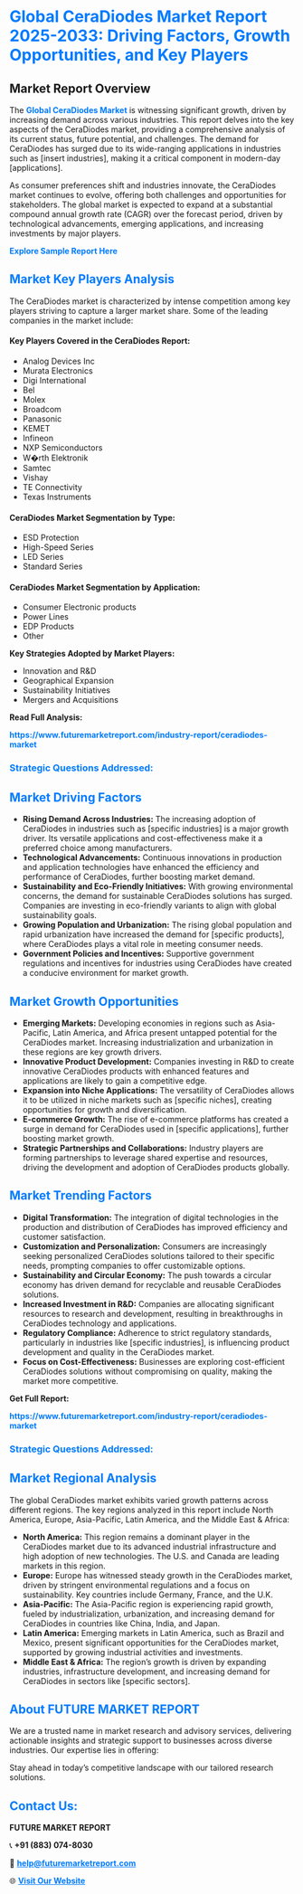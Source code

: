 <h1 style="color: #007BFF;">Global CeraDiodes Market Report 2025-2033: Driving Factors, Growth Opportunities, and Key Players</h1>

<section id="overview">
<h2>Market Report Overview</h2>
<p>The <a href="https://www.futuremarketreport.com/industry-report/ceradiodes-market" style="color: #007BFF; text-decoration: none;"><strong>Global CeraDiodes Market</strong></a> is witnessing significant growth, driven by increasing demand across various industries. This report delves into the key aspects of the CeraDiodes market, providing a comprehensive analysis of its current status, future potential, and challenges. The demand for CeraDiodes has surged due to its wide-ranging applications in industries such as [insert industries], making it a critical component in modern-day [applications].</p>
<p>As consumer preferences shift and industries innovate, the CeraDiodes market continues to evolve, offering both challenges and opportunities for stakeholders. The global market is expected to expand at a substantial compound annual growth rate (CAGR) over the forecast period, driven by technological advancements, emerging applications, and increasing investments by major players.</p>
</section>

<section id="overview">
<p><a href="https://www.futuremarketreport.com/request-sample/reportId=115991" style="color: #007BFF; text-decoration: none;"><strong>Explore Sample Report Here</strong></a></p>
</section>

<section id="key-players">
<h2 style="color: #007BFF;">Market Key Players Analysis</h2>
<p>The CeraDiodes market is characterized by intense competition among key players striving to capture a larger market share. Some of the leading companies in the market include:</p>
<h4>Key Players Covered in the CeraDiodes Report:</h4>
<ul><li>Analog Devices Inc</li><li>Murata Electronics</li><li>Digi International</li><li>Bel</li><li>Molex</li><li>Broadcom</li><li>Panasonic</li><li>KEMET</li><li>Infineon</li><li>NXP Semiconductors</li><li>W�rth Elektronik</li><li>Samtec</li><li>Vishay</li><li>TE Connectivity</li><li>Texas Instruments</li></ul>
<h4>CeraDiodes Market Segmentation by Type:</h4>
<ul><li>ESD Protection</li><li>High-Speed Series</li><li>LED Series</li><li>Standard Series</li></ul>

<h4>CeraDiodes Market Segmentation by Application:</h4>
<ul><li>Consumer Electronic products</li><li>Power Lines</li><li>EDP Products</li><li>Other</li></ul>
<p><strong>Key Strategies Adopted by Market Players:</strong></p>
<ul>
<li>Innovation and R&D</li>
<li>Geographical Expansion</li>
<li>Sustainability Initiatives</li>
<li>Mergers and Acquisitions</li>
</ul>
</section>

<section>
<p><strong>Read Full Analysis: </strong></p><a href="https://www.futuremarketreport.com/industry-report/ceradiodes-market" style="color: #007BFF; text-decoration: none;"><strong>https://www.futuremarketreport.com/industry-report/ceradiodes-market</strong></a>
<h3 style="color: #007BFF;">Strategic Questions Addressed:</h3>
</section>

<section id="driving-factors">
<h2 style="color: #007BFF;">Market Driving Factors</h2>
<ul>
<li><strong>Rising Demand Across Industries:</strong> The increasing adoption of CeraDiodes in industries such as [specific industries] is a major growth driver. Its versatile applications and cost-effectiveness make it a preferred choice among manufacturers.</li>
<li><strong>Technological Advancements:</strong> Continuous innovations in production and application technologies have enhanced the efficiency and performance of CeraDiodes, further boosting market demand.</li>
<li><strong>Sustainability and Eco-Friendly Initiatives:</strong> With growing environmental concerns, the demand for sustainable CeraDiodes solutions has surged. Companies are investing in eco-friendly variants to align with global sustainability goals.</li>
<li><strong>Growing Population and Urbanization:</strong> The rising global population and rapid urbanization have increased the demand for [specific products], where CeraDiodes plays a vital role in meeting consumer needs.</li>
<li><strong>Government Policies and Incentives:</strong> Supportive government regulations and incentives for industries using CeraDiodes have created a conducive environment for market growth.</li>
</ul>
</section>

<section id="growth-opportunities">
<h2 style="color: #007BFF;">Market Growth Opportunities</h2>
<ul>
<li><strong>Emerging Markets:</strong> Developing economies in regions such as Asia-Pacific, Latin America, and Africa present untapped potential for the CeraDiodes market. Increasing industrialization and urbanization in these regions are key growth drivers.</li>
<li><strong>Innovative Product Development:</strong> Companies investing in R&D to create innovative CeraDiodes products with enhanced features and applications are likely to gain a competitive edge.</li>
<li><strong>Expansion into Niche Applications:</strong> The versatility of CeraDiodes allows it to be utilized in niche markets such as [specific niches], creating opportunities for growth and diversification.</li>
<li><strong>E-commerce Growth:</strong> The rise of e-commerce platforms has created a surge in demand for CeraDiodes used in [specific applications], further boosting market growth.</li>
<li><strong>Strategic Partnerships and Collaborations:</strong> Industry players are forming partnerships to leverage shared expertise and resources, driving the development and adoption of CeraDiodes products globally.</li>
</ul>
</section>

<section id="trending-factors">
<h2 style="color: #007BFF;">Market Trending Factors</h2>
<ul>
<li><strong>Digital Transformation:</strong> The integration of digital technologies in the production and distribution of CeraDiodes has improved efficiency and customer satisfaction.</li>
<li><strong>Customization and Personalization:</strong> Consumers are increasingly seeking personalized CeraDiodes solutions tailored to their specific needs, prompting companies to offer customizable options.</li>
<li><strong>Sustainability and Circular Economy:</strong> The push towards a circular economy has driven demand for recyclable and reusable CeraDiodes solutions.</li>
<li><strong>Increased Investment in R&D:</strong> Companies are allocating significant resources to research and development, resulting in breakthroughs in CeraDiodes technology and applications.</li>
<li><strong>Regulatory Compliance:</strong> Adherence to strict regulatory standards, particularly in industries like [specific industries], is influencing product development and quality in the CeraDiodes market.</li>
<li><strong>Focus on Cost-Effectiveness:</strong> Businesses are exploring cost-efficient CeraDiodes solutions without compromising on quality, making the market more competitive.</li>
</ul>
</section>

<section>
<p><strong>Get Full Report: </strong></p><a href="https://www.futuremarketreport.com/industry-report/ceradiodes-market" style="color: #007BFF; text-decoration: none;"><strong>https://www.futuremarketreport.com/industry-report/ceradiodes-market</strong></a>
<h3 style="color: #007BFF;">Strategic Questions Addressed:</h3>
</section>


<section id="regional-analysis">
<h2 style="color: #007BFF;">Market Regional Analysis</h2>
<p>The global CeraDiodes market exhibits varied growth patterns across different regions. The key regions analyzed in this report include North America, Europe, Asia-Pacific, Latin America, and the Middle East & Africa:</p>
<ul>
<li><strong>North America:</strong> This region remains a dominant player in the CeraDiodes market due to its advanced industrial infrastructure and high adoption of new technologies. The U.S. and Canada are leading markets in this region.</li>
<li><strong>Europe:</strong> Europe has witnessed steady growth in the CeraDiodes market, driven by stringent environmental regulations and a focus on sustainability. Key countries include Germany, France, and the U.K.</li>
<li><strong>Asia-Pacific:</strong> The Asia-Pacific region is experiencing rapid growth, fueled by industrialization, urbanization, and increasing demand for CeraDiodes in countries like China, India, and Japan.</li>
<li><strong>Latin America:</strong> Emerging markets in Latin America, such as Brazil and Mexico, present significant opportunities for the CeraDiodes market, supported by growing industrial activities and investments.</li>
<li><strong>Middle East & Africa:</strong> The region’s growth is driven by expanding industries, infrastructure development, and increasing demand for CeraDiodes in sectors like [specific sectors].</li>
</ul>
</section>

<footer>
<h2 style="color: #007BFF;">About FUTURE MARKET REPORT</h2>
<p>We are a trusted name in market research and advisory services, delivering actionable insights and strategic support to businesses across diverse industries. Our expertise lies in offering:</p>

<p>Stay ahead in today’s competitive landscape with our tailored research solutions.</p>

<h2 style="color: #007BFF;">Contact Us:</h2>
<p><strong>FUTURE MARKET REPORT</strong></p>
<p>📞 <strong>+91 (883) 074-8030</strong></p>
<p>📧 <strong><a href="mailto:help@futuremarketreport.com" style="color: #007BFF;">help@futuremarketreport.com</a></strong></p>
<p>🌐 <strong><a href="https://www.futuremarketreport.com/" style="color: #007BFF;">Visit Our Website</a></strong></p>
</footer>